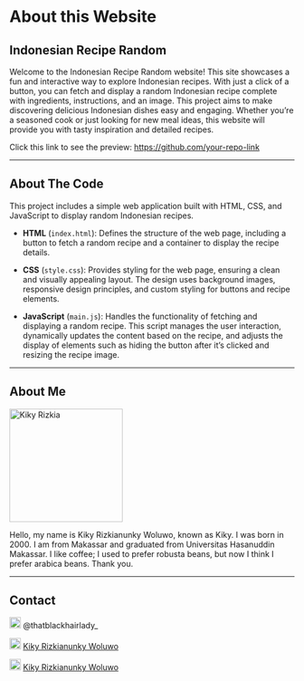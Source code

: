 # About this Website
## Indonesian Recipe Random

Welcome to the Indonesian Recipe Random website! This site showcases a fun and interactive way to explore Indonesian recipes. With just a click of a button, you can fetch and display a random Indonesian recipe complete with ingredients, instructions, and an image. This project aims to make discovering delicious Indonesian dishes easy and engaging. Whether you’re a seasoned cook or just looking for new meal ideas, this website will provide you with tasty inspiration and detailed recipes.

Click this link to see the preview:
<a href="https://github.com/your-repo-link">https://github.com/your-repo-link</a>

---

## About The Code

This project includes a simple web application built with HTML, CSS, and JavaScript to display random Indonesian recipes. 

- **HTML** (`index.html`): Defines the structure of the web page, including a button to fetch a random recipe and a container to display the recipe details.
  
- **CSS** (`style.css`): Provides styling for the web page, ensuring a clean and visually appealing layout. The design uses background images, responsive design principles, and custom styling for buttons and recipe elements.

- **JavaScript** (`main.js`): Handles the functionality of fetching and displaying a random recipe. This script manages the user interaction, dynamically updates the content based on the recipe, and adjusts the display of elements such as hiding the button after it’s clicked and resizing the recipe image.

---


## About Me 
<img src="https://i.ibb.co.com/jLcMssM/French-Girl-Chic-Leia-Sfez.png" alt="Kiky Rizkia" width="200" />


Hello, my name is Kiky Rizkianunky Woluwo, known as Kiky. I was born in 2000. I am from Makassar and graduated from Universitas Hasanuddin Makassar. I like coffee; I used to prefer robusta beans, but now I think I prefer arabica beans. Thank you.

---

## Contact

<img src="https://upload.wikimedia.org/wikipedia/commons/thumb/9/95/Instagram_logo_2022.svg/1000px-Instagram_logo_2022.svg.png" alt="Instagram" width="20" /> @thatblackhairlady_

<img src="https://upload.wikimedia.org/wikipedia/commons/thumb/c/ca/LinkedIn_logo_initials.png/480px-LinkedIn_logo_initials.png" alt="linkedin" width="20" /> [Kiky Rizkianunky Woluwo](https://www.linkedin.com/in/kiky-rizkianunky-woluwo-a742761b7/)  

<img src="https://upload.wikimedia.org/wikipedia/commons/thumb/7/7e/Gmail_icon_%282020%29.svg/2560px-Gmail_icon_%282020%29.svg.png" alt="Gmail" width="20" /> [Kiky Rizkianunky Woluwo](mailto:kikyrizkianunkywofficial@gmail.com)
